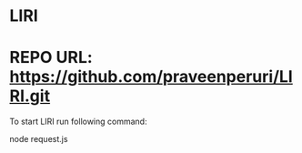 # LIRI
# REPO URL: https://github.com/praveenperuri/LIRI.git

To start LIRI run following command:

node request.js
